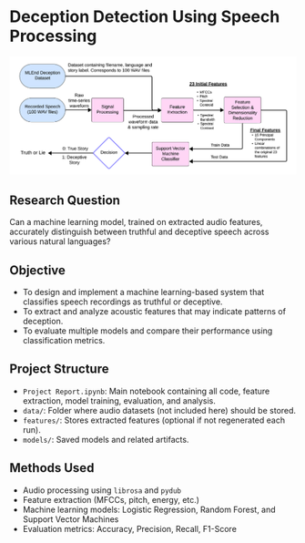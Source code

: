 # Deception Detection Using Speech Processing

![Block Diagram](block_diagrams.png)

## Research Question
Can a machine learning model, trained on extracted audio features, accurately distinguish between truthful and deceptive speech across various natural languages?

## Objective
- To design and implement a machine learning-based system that classifies speech recordings as truthful or deceptive.
- To extract and analyze acoustic features that may indicate patterns of deception.
- To evaluate multiple models and compare their performance using classification metrics.

## Project Structure
- `Project Report.ipynb`: Main notebook containing all code, feature extraction, model training, evaluation, and analysis.
- `data/`: Folder where audio datasets (not included here) should be stored.
- `features/`: Stores extracted features (optional if not regenerated each run).
- `models/`: Saved models and related artifacts.

## Methods Used
- Audio processing using `librosa` and `pydub`
- Feature extraction (MFCCs, pitch, energy, etc.)
- Machine learning models: Logistic Regression, Random Forest, and Support Vector Machines
- Evaluation metrics: Accuracy, Precision, Recall, F1-Score
